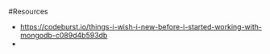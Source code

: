 #Resources
* https://codeburst.io/things-i-wish-i-new-before-i-started-working-with-mongodb-c089d4b593db
* 
